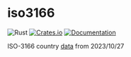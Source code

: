 # iso3166

![Rust](https://github.com/DoumanAsh/iso3166/workflows/Rust/badge.svg?branch=master)
[![Crates.io](https://img.shields.io/crates/v/iso3166.svg)](https://crates.io/crates/iso3166)
[![Documentation](https://docs.rs/iso3166/badge.svg)](https://docs.rs/crate/iso3166/)

ISO-3166 country [data](https://www.datahub.io/core/country-codes) from 2023/10/27
